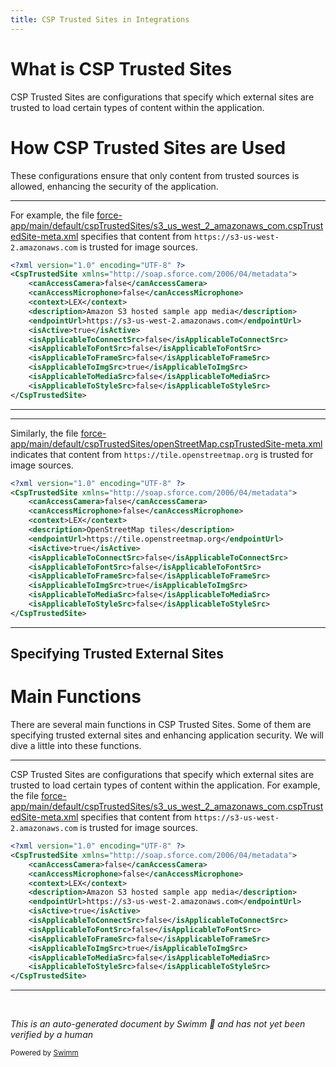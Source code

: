 ```yaml
---
title: CSP Trusted Sites in Integrations
---
```

# What is CSP Trusted Sites

CSP Trusted Sites are configurations that specify which external sites are trusted to load certain types of content within the application.

# How CSP Trusted Sites are Used

These configurations ensure that only content from trusted sources is allowed, enhancing the security of the application.

<SwmSnippet path="/force-app/main/default/cspTrustedSites/s3_us_west_2_amazonaws_com.cspTrustedSite-meta.xml" line="1">

---

For example, the file <SwmPath>[force-app/main/default/cspTrustedSites/s3_us_west_2_amazonaws_com.cspTrustedSite-meta.xml](force-app/main/default/cspTrustedSites/s3_us_west_2_amazonaws_com.cspTrustedSite-meta.xml)</SwmPath> specifies that content from <SwmToken path="force-app/main/default/cspTrustedSites/s3_us_west_2_amazonaws_com.cspTrustedSite-meta.xml" pos="7:4:16" line-data="    &lt;endpointUrl&gt;https://s3-us-west-2.amazonaws.com&lt;/endpointUrl&gt;">`https://s3-us-west-2.amazonaws.com`</SwmToken> is trusted for image sources.

```xml
<?xml version="1.0" encoding="UTF-8" ?>
<CspTrustedSite xmlns="http://soap.sforce.com/2006/04/metadata">
    <canAccessCamera>false</canAccessCamera>
    <canAccessMicrophone>false</canAccessMicrophone>
    <context>LEX</context>
    <description>Amazon S3 hosted sample app media</description>
    <endpointUrl>https://s3-us-west-2.amazonaws.com</endpointUrl>
    <isActive>true</isActive>
    <isApplicableToConnectSrc>false</isApplicableToConnectSrc>
    <isApplicableToFontSrc>false</isApplicableToFontSrc>
    <isApplicableToFrameSrc>false</isApplicableToFrameSrc>
    <isApplicableToImgSrc>true</isApplicableToImgSrc>
    <isApplicableToMediaSrc>false</isApplicableToMediaSrc>
    <isApplicableToStyleSrc>false</isApplicableToStyleSrc>
</CspTrustedSite>
```

---

</SwmSnippet>

<SwmSnippet path="/force-app/main/default/cspTrustedSites/openStreetMap.cspTrustedSite-meta.xml" line="1">

---

Similarly, the file <SwmPath>[force-app/main/default/cspTrustedSites/openStreetMap.cspTrustedSite-meta.xml](force-app/main/default/cspTrustedSites/openStreetMap.cspTrustedSite-meta.xml)</SwmPath> indicates that content from <SwmToken path="force-app/main/default/cspTrustedSites/openStreetMap.cspTrustedSite-meta.xml" pos="7:4:10" line-data="    &lt;endpointUrl&gt;https://tile.openstreetmap.org&lt;/endpointUrl&gt;">`https://tile.openstreetmap.org`</SwmToken> is trusted for image sources.

```xml
<?xml version="1.0" encoding="UTF-8" ?>
<CspTrustedSite xmlns="http://soap.sforce.com/2006/04/metadata">
    <canAccessCamera>false</canAccessCamera>
    <canAccessMicrophone>false</canAccessMicrophone>
    <context>LEX</context>
    <description>OpenStreetMap tiles</description>
    <endpointUrl>https://tile.openstreetmap.org</endpointUrl>
    <isActive>true</isActive>
    <isApplicableToConnectSrc>false</isApplicableToConnectSrc>
    <isApplicableToFontSrc>false</isApplicableToFontSrc>
    <isApplicableToFrameSrc>false</isApplicableToFrameSrc>
    <isApplicableToImgSrc>true</isApplicableToImgSrc>
    <isApplicableToMediaSrc>false</isApplicableToMediaSrc>
    <isApplicableToStyleSrc>false</isApplicableToStyleSrc>
</CspTrustedSite>
```

---

</SwmSnippet>

## Specifying Trusted External Sites

# Main Functions

There are several main functions in CSP Trusted Sites. Some of them are specifying trusted external sites and enhancing application security. We will dive a little into these functions.

<SwmSnippet path="/force-app/main/default/cspTrustedSites/s3_us_west_2_amazonaws_com.cspTrustedSite-meta.xml" line="1">

---

CSP Trusted Sites are configurations that specify which external sites are trusted to load certain types of content within the application. For example, the file <SwmPath>[force-app/main/default/cspTrustedSites/s3_us_west_2_amazonaws_com.cspTrustedSite-meta.xml](force-app/main/default/cspTrustedSites/s3_us_west_2_amazonaws_com.cspTrustedSite-meta.xml)</SwmPath> specifies that content from <SwmToken path="force-app/main/default/cspTrustedSites/s3_us_west_2_amazonaws_com.cspTrustedSite-meta.xml" pos="7:4:16" line-data="    &lt;endpointUrl&gt;https://s3-us-west-2.amazonaws.com&lt;/endpointUrl&gt;">`https://s3-us-west-2.amazonaws.com`</SwmToken> is trusted for image sources.

```xml
<?xml version="1.0" encoding="UTF-8" ?>
<CspTrustedSite xmlns="http://soap.sforce.com/2006/04/metadata">
    <canAccessCamera>false</canAccessCamera>
    <canAccessMicrophone>false</canAccessMicrophone>
    <context>LEX</context>
    <description>Amazon S3 hosted sample app media</description>
    <endpointUrl>https://s3-us-west-2.amazonaws.com</endpointUrl>
    <isActive>true</isActive>
    <isApplicableToConnectSrc>false</isApplicableToConnectSrc>
    <isApplicableToFontSrc>false</isApplicableToFontSrc>
    <isApplicableToFrameSrc>false</isApplicableToFrameSrc>
    <isApplicableToImgSrc>true</isApplicableToImgSrc>
    <isApplicableToMediaSrc>false</isApplicableToMediaSrc>
    <isApplicableToStyleSrc>false</isApplicableToStyleSrc>
</CspTrustedSite>
```

---

</SwmSnippet>

&nbsp;

*This is an auto-generated document by Swimm 🌊 and has not yet been verified by a human*

<SwmMeta version="3.0.0" repo-id="Z2l0aHViJTNBJTNBZHJlYW1ob3VzZS1sd2MlM0ElM0FTd2ltbS1EZW1v" repo-name="dreamhouse-lwc"><sup>Powered by [Swimm](/)</sup></SwmMeta>
